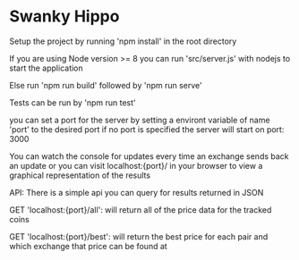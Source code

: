 # Swanky Hippo

Setup the project by running 'npm install' in the root directory

If you are using Node version >= 8 you can
run 'src/server.js' with nodejs to start the application

Else run 'npm run build' followed by 'npm run serve'

Tests can be run by 'npm run test'

you can set a port for the server by setting a environt variable of name 'port' to the desired port
if no port is specified the server will start on port: 3000

You can watch the console for updates every time an exchange
sends back an update or you can visit localhost:{port}/ in your browser
to view a graphical representation of the results

API:
There is a simple api you can query for results returned in JSON

GET 'localhost:{port}/all':
     will return all of the price data for the tracked coins 

GET 'localhost:{port}/best':
    will return the best price for each pair and which exchange
    that price can be found at